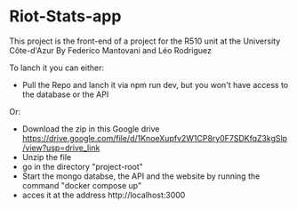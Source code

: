 # Riot-Stats-app
This project is the front-end of a project for the R510 unit at the University Côte-d'Azur By Federico Mantovani and Léo Rodriguez

To lanch it you can either:
 - Pull the Repo and lanch it via npm run dev, but you won't have access to the database or the API

Or:
 - Download the zip in this Google drive https://drive.google.com/file/d/1KnoeXupfv2W1CP8ry0F7SDKfqZ3kgSlp/view?usp=drive_link
 - Unzip the file
 - go in the directory "project-root"
 - Start the mongo databse, the API and the website by running the command "docker compose up"
 - acces it at the address http://localhost:3000
